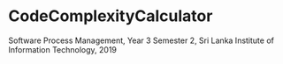 # CodeComplexityCalculator
Software Process Management, Year 3 Semester 2, Sri Lanka Institute of Information Technology, 2019
